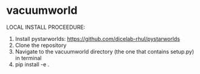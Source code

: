 # vacuumworld

LOCAL INSTALL PROCEEDURE:

1. Install pystarworlds: https://github.com/dicelab-rhul/pystarworlds
2. Clone the repository
3. Navigate to the vacuumworld directory (the one that contains setup.py) in terminal
4. pip install -e .
